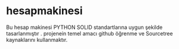 # hesapmakinesi
 Bu hesap makinesi PYTHON SOLID standartlarına uygun şekilde tasarlanmıştır .
  projenein temel amacı github öğrenme ve Sourcetree kaynaklarını kullanmaktır. 
  
  